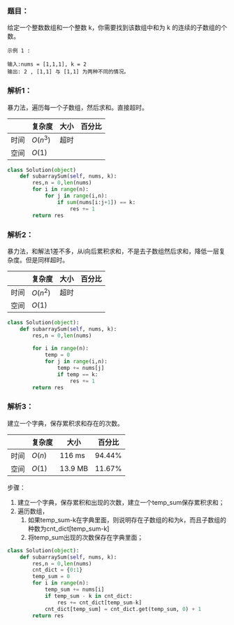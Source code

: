 ### 题目：
给定一个整数数组和一个整数 k，你需要找到该数组中和为 k 的连续的子数组的个数。

```
示例 1 :

输入:nums = [1,1,1], k = 2
输出: 2 , [1,1] 与 [1,1] 为两种不同的情况。
```

### 解析1：
暴力法，遍历每一个子数组，然后求和。直接超时。

|  |复杂度|大小|百分比|
|--|--|--|--|
|时间|$O(n^3)$|超时||
|空间|$O(1)$|||

```python
class Solution(object)
    def subarraySum(self, nums, k):
        res,n = 0,len(nums)
        for i in range(n):
            for j in range(i,n):
                if sum(nums[i:j+1]) == k:
                    res += 1
        return res             
```

### 解析2：
暴力法，和解法1差不多，从i向后累积求和，不是去子数组然后求和，降低一层复杂度。但是同样超时。

|  |复杂度|大小|百分比|
|--|--|--|--|
|时间|$O(n^2)$|超时||
|空间|$O(1)$|||


```python
class Solution(object):
    def subarraySum(self, nums, k):
        res,n = 0,len(nums)
        
        for i in range(n):
            temp = 0
            for j in range(i,n):
                temp += nums[j]
                if temp == k:
                    res += 1
        return res
```    

### 解析3：
建立一个字典，保存累积求和存在的次数。

|  |复杂度|大小|百分比|
|--|--|--|--|
|时间|$O(n)$|116 ms|94.44%|
|空间|$O(1)$|13.9 MB|11.67%|

步骤：
1. 建立一个字典，保存累积和出现的次数，建立一个temp_sum保存累积求和；
2. 遍历数组，
   1. 如果temp_sum-k在字典里面，则说明存在子数组的和为k，而且子数组的种数为cnt_dict[temp_sum-k]
   2. 将temp_sum出现的次数保存在字典里面；

```python
class Solution(object):
    def subarraySum(self, nums, k):
        res,n = 0,len(nums)
        cnt_dict = {0:1}
        temp_sum = 0
        for i in range(n):
            temp_sum += nums[i]
            if temp_sum - k in cnt_dict:
                res += cnt_dict[temp_sum-k]
            cnt_dict[temp_sum] = cnt_dict.get(temp_sum, 0) + 1
        return res         
```